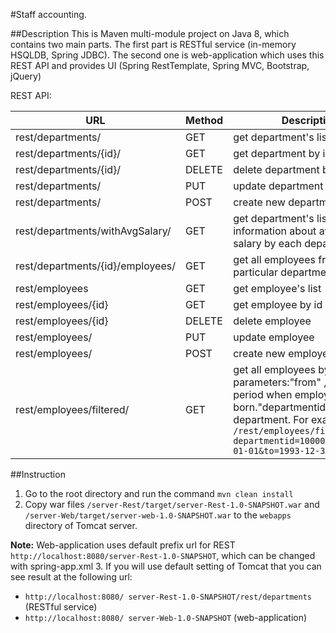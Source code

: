 #Staff accounting.

##Description
 This is Maven multi-module project on Java 8, which contains two main parts. The first part is RESTful service (in-memory HSQLDB, Spring JDBC). The second one is web-application which uses this REST API and provides UI (Spring RestTemplate, Spring MVC, Bootstrap, jQuery)

REST API:

URL	| Method	| Description
--- | ------- | ---------------
rest/departments/|GET|get department's list
rest/departments/{id}/|GET|get department by id
rest/departments/{id}/|DELETE|delete department by id
rest/departments/|PUT|update department
rest/departments/|POST|create new department
rest/departments/withAvgSalary/|GET|get department's list with information about average salary by each department
rest/departments/{id}/employees/|GET|get all employees from particular  department
rest/employees|GET|get employee's list
rest/employees/{id}|GET|get employee by id
rest/employees/{id}|DELETE|delete employee
rest/employees/|PUT|update employee
rest/employees/|POST|create new employee
rest/employees/filtered/|GET|get all employees by filter with parameters:"from" ,"to" - period when employee was born."departmentid" - id of department. For example: `/rest/employees/filtered?departmentid=100000&from=1993-01-01&to=1993-12-31` 


##Instruction
1.	Go to the root directory and run the command `mvn clean install`
2.	Copy war files `/server-Rest/target/server-Rest-1.0-SNAPSHOT.war` and `/server-Web/target/server-web-1.0-SNAPSHOT.war` to the `webapps` directory of Tomcat server.

   **Note:** Web-application uses default prefix url for REST `http://localhost:8080/server-Rest-1.0-SNAPSHOT`, which can be changed with spring-app.xml
3.	If you will use default setting of Tomcat that 
you can see result at the following url:

  - `http://localhost:8080/ server-Rest-1.0-SNAPSHOT/rest/departments` (RESTful service)
  - `http://localhost:8080/ server-Web-1.0-SNAPSHOT` (web-application)
